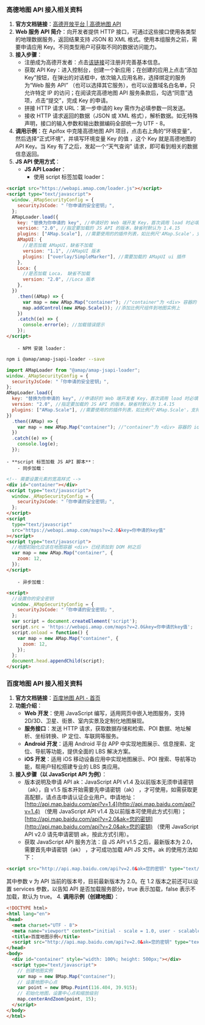 ### 高德地图 API 接入相关资料
1. **官方文档链接**：[高德开放平台 | 高德地图 API](https://lbs.amap.com/api/)
2. **Web 服务 API 简介**：向开发者提供 HTTP 接口，可通过这些接口使用各类型的地理数据服务，返回结果支持 JSON 和 XML 格式。使用本组服务之前，需要申请应用 Key。不同类型用户可获取不同的数据访问能力。
3. **接入步骤**：
    - 注册成为高德开发者：点击[该链接](https://console.amap.com/dev/id/select)可注册并完善基本信息。
    - 获取 API Key：进入控制台，创建一个新应用；在创建的应用上点击“添加 Key”按钮，在弹出的对话框中，依次输入应用名称，选择绑定的服务为“Web 服务 API” （也可以选择其它服务），也可以设置域名白名单，只允许特定 IP 的访问；在阅读完高德地图 API 服务条款后，勾选“同意”选项，点击“提交”，完成 Key 的申请。
    - 拼接 HTTP 请求 URL：第一步申请的 key 需作为必填参数一同发送。
    - 接收 HTTP 请求返回的数据（JSON 或 XML 格式），解析数据。如无特殊声明，接口的输入参数和输出数据编码全部统一为 UTF - 8。
4. **调用示例**：在 Apifox 中克隆高德地图 API 项目，点击右上角的“环境变量”，然后选择“正式环境”，并填写环境变量 Key 的值 ，这个 Key 就是高德地图的 API Key。当 Key 有了之后，发起一个“天气查询” 请求，即可看到相关的数据信息返回。
5. **JS API 使用方式**：
    - **JS API Loader**：
        - 使用 script 标签加载 loader：
```html
<script src="https://webapi.amap.com/loader.js"></script>
<script type="text/javascript">
  window._AMapSecurityConfig = {
    securityJsCode: "「你申请的安全密钥」",
  };
  AMapLoader.load({
    key: "替换为你申请的 key", //申请好的 Web 端开发 Key，首次调用 load 时必填
    version: "2.0", //指定要加载的 JS API 的版本，缺省时默认为 1.4.15
    plugins: ["AMap.Scale"], //需要使用的的插件列表，如比例尺'AMap.Scale'，支持添加多个如：['AMap.Scale','...','...']
    AMapUI: {
      //是否加载 AMapUI，缺省不加载
      version: "1.1", //AMapUI 版本
      plugins: ["overlay/SimpleMarker"], //需要加载的 AMapUI ui 插件
    },
    Loca: {
      //是否加载 Loca， 缺省不加载
      version: "2.0", //Loca 版本
    },
  })
    .then((AMap) => {
      var map = new AMap.Map("container"); //"container"为 <div> 容器的 id
      map.addControl(new AMap.Scale()); //添加比例尺组件到地图实例上
    })
    .catch((e) => {
      console.error(e); //加载错误提示
    });
</script>
```
        - NPM 安装 loader：
```bash
npm i @amap/amap-jsapi-loader --save
```
```javascript
import AMapLoader from "@amap/amap-jsapi-loader";
window._AMapSecurityConfig = {
  securityJsCode: "「你申请的安全密钥」",
};
AMapLoader.load({
  key: "替换为你申请的 key", //申请好的 Web 端开发者 Key，首次调用 load 时必填
  version: "2.0", //指定要加载的 JS API 的版本，缺省时默认为 1.4.15
  plugins: ["AMap.Scale"], //需要使用的的插件列表，如比例尺'AMap.Scale'，支持添加多个如：['AMap.Scale','...','...']
})
  .then((AMap) => {
    var map = new AMap.Map("container"); //"container"为 <div> 容器的 id
  })
  .catch((e) => {
    console.log(e);
  });
```
    - **script 标签加载 JS API 脚本**：
        - 同步加载：
```html
<!-- 需要设置元素的宽高样式 -->
<div id="container"></div>
<script type="text/javascript">
  window._AMapSecurityConfig = {
    securityJsCode: "「你申请的安全密钥」",
  };
</script>
<script
  type="text/javascript"
  src="https://webapi.amap.com/maps?v=2.0&key=你申请的key值"
></script>
<script type="text/javascript">
  //地图初始化应该在地图容器 <div> 已经添加到 DOM 树之后
  var map = new AMap.Map("container", {
    zoom: 12,
  });
</script>
```
        - 异步加载：
```html
<script>
  //设置你的安全密钥
  window._AMapSecurityConfig = {
    securityJsCode: "「你申请的安全密钥」",
  };
  var script = document.createElement('script');
  script.src = 'https://webapi.amap.com/maps?v=2.0&key=你申请的key值';
  script.onload = function() {
    var map = new AMap.Map("container", {
      zoom: 12,
    });
  };
  document.head.appendChild(script);
</script>
```

### 百度地图 API 接入相关资料
1. **官方文档链接**：[百度地图 API - 首页](https://developer.baidu.com/map/index.html)
2. **功能介绍**：
    - **Web 开发**：使用 JavaScript 编写，适用网页中嵌入地图服务，支持 2D/3D、卫星、街景、室内实景及定制化地图展现。
    - **服务接口**：发送 HTTP 请求，获取数据存储和检索、POI 数据、地址解析、坐标转换、IP 定位、车联网等服务。
    - **Android 开发**：适用 Android 平台 APP 中实现地图展示、信息搜索、定位、导航等功能，提供全面的 LBS 解决方案。
    - **iOS 开发**：适用 iOS 移动设备应用中实现地图展示、POI 搜索、导航等功能，帮用户轻松搭建专业的 LBS 类应用。
3. **接入步骤（以 JavaScript API 为例）**：
    - 版本说明及申请 API ak：JavaScript API v1.4 及以前版本无须申请密钥（ak），自 v1.5 版本开始需要先申请密钥（ak） ，才可使用，如需获取更高配额，请点击申请认证企业用户。申请地址：[http://api.map.baidu.com/api?v=1.4](http://api.map.baidu.com/api?v=1.4) （使用 JavaScript API v1.4 及以前版本可使用此方式引用）；[http://api.map.baidu.com/api?v=2.0&ak=您的密钥](http://api.map.baidu.com/api?v=2.0&ak=您的密钥) （使用 JavaScript API v2.0 请先申请密钥 ak，按此方式引用）。
    - 获取 JavaScript API 服务方法：自 JS API v1.5 之后，最新版本为 2.0，需要首先申请密钥（ak） ，才可成功加载 API JS 文件。ak 的使用方法如下：
```html
<script src="http://api.map.baidu.com/api?v=2.0&ak=您的密钥" type="text/javascript"></script>
```
其中参数 v 为 API 当前的版本号，目前最新版本为 2.0。在 1.2 版本之前还可以设置 services 参数，以告知 API 是否加载服务部分，true 表示加载，false 表示不加载，默认为 true。
4. **调用示例（创建地图）**：
```html
<!DOCTYPE html>
<html lang="en">
<head>
  <meta charset="UTF - 8">
  <meta name="viewport" content="initial - scale = 1.0, user - scalable = no">
  <title>百度地图示例</title>
  <script src="http://api.map.baidu.com/api?v=2.0&ak=您的密钥" type="text/javascript"></script>
</head>
<body>
  <div id="container" style="width: 100%; height: 500px;"></div>
  <script type="text/javascript">
    // 创建地图实例
    var map = new BMap.Map("container");
    // 设置地图中心点
    var point = new BMap.Point(116.404, 39.915);
    // 初始化地图，设置中心点和缩放级别
    map.centerAndZoom(point, 15);
  </script>
</body>
</html>
```
